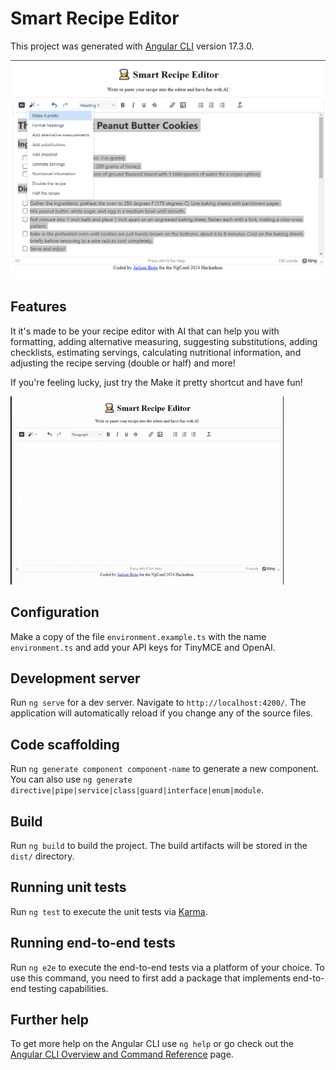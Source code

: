 # Smart Recipe Editor

This project was generated with [Angular CLI](https://github.com/angular/angular-cli) version 17.3.0.


![Smart Recipe Editor](images/smart-recipe-editor-screenshot.png)

## Features

It it's made to be your recipe editor with AI that can help you with formatting, adding alternative measuring, suggesting substitutions, adding checklists, estimating servings, calculating nutritional information, and adjusting the recipe serving (double or half) and more!

If you're feeling lucky, just try the Make it pretty shortcut and have fun!

![Smart Recipe Editor](images/smart-recipe-editor-make-it-pretty-demo.gif)


## Configuration

Make a copy of the file `environment.example.ts` with the name `environment.ts` and add your API keys for TinyMCE and OpenAI.

## Development server

Run `ng serve` for a dev server. Navigate to `http://localhost:4200/`. The application will automatically reload if you change any of the source files.

## Code scaffolding

Run `ng generate component component-name` to generate a new component. You can also use `ng generate directive|pipe|service|class|guard|interface|enum|module`.

## Build

Run `ng build` to build the project. The build artifacts will be stored in the `dist/` directory.

## Running unit tests

Run `ng test` to execute the unit tests via [Karma](https://karma-runner.github.io).

## Running end-to-end tests

Run `ng e2e` to execute the end-to-end tests via a platform of your choice. To use this command, you need to first add a package that implements end-to-end testing capabilities.

## Further help

To get more help on the Angular CLI use `ng help` or go check out the [Angular CLI Overview and Command Reference](https://angular.io/cli) page.
